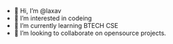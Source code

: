 - 👋 Hi, I’m @laxav
- 👀 I’m interested in codeing
- 🌱 I’m currently learning BTECH CSE 
- 💞️ I’m looking to collaborate on opensource projects.

<!---
laxav/laxav is a ✨ special ✨ repository because its `README.md` (this file) appears on your GitHub profile.
You can click the Preview link to take a look at your changes.
--->
